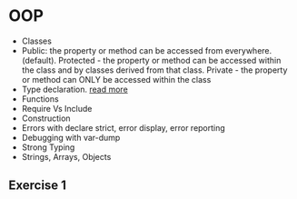 # OOP

- Classes
- Public: the property or method can be accessed from everywhere.(default). Protected - the property or method can be accessed within the class and by classes derived from that class. Private - the property or method can ONLY be accessed within the class
- Type declaration. [read more](https://www.php.net/manual/en/language.types.declarations.php)
- Functions
- Require Vs Include
- Construction
- Errors with declare strict, error display, error reporting
- Debugging with var-dump
- Strong Typing
- Strings, Arrays, Objects

## Exercise 1
